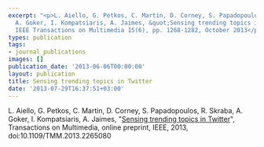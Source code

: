 ```yaml
---
excerpt: "<p>L. Aiello, G. Petkos, C. Martin, D. Corney, S. Papadopoulos, R. Skraba,
  A. Goker, I. Kompatsiaris, A. Jaimes, &quot;Sensing trending topics in Twitter&quot;,
  IEEE Transactions on Multimedia 15(6), pp. 1268-1282, October 2013</p>"
types: publication
tags:
- journal_publications
images: []
publication_date: '2013-06-06T00:00:00'
layout: publication
title: Sensing trending topics in Twitter
date: '2013-07-29T16:37:51+03:00'
---
```

<p>L. Aiello, G. Petkos, C. Martin, D. Corney, S. Papadopoulos, R. Skraba, A. Goker, I. Kompatsiaris, A. Jaimes, "<a href="http://ieeexplore.ieee.org/xpl/articleDetails.jsp?arnumber=6525357">Sensing trending topics in Twitter</a>", Transactions on Multimedia, online preprint, IEEE, 2013, doi:10.1109/TMM.2013.2265080</p>
